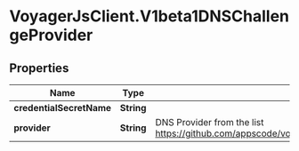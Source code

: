 # VoyagerJsClient.V1beta1DNSChallengeProvider

## Properties
Name | Type | Description | Notes
------------ | ------------- | ------------- | -------------
**credentialSecretName** | **String** |  | [optional] 
**provider** | **String** | DNS Provider from the list https://github.com/appscode/voyager/blob/master/docs/tasks/certificate/providers.md | [optional] 



